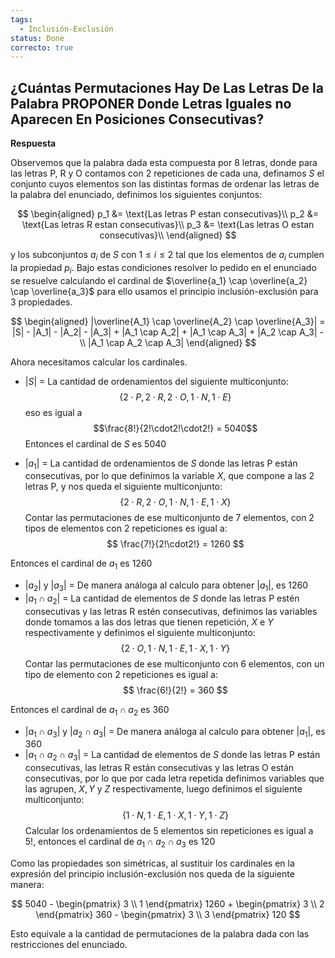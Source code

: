 ```yaml
---
tags:
  - Inclusión-Exclusión
status: Done
correcto: true
---
```


## ¿Cuántas Permutaciones Hay De Las Letras De la Palabra PROPONER Donde Letras Iguales no Aparecen En Posiciones Consecutivas?

**Respuesta**

Observemos que la palabra dada esta compuesta por 8 letras, donde para las letras P, R y O contamos con 2 repeticiones de cada una, definamos $S$ el conjunto cuyos elementos son las distintas formas de ordenar las letras de la palabra del enunciado, definimos los siguientes conjuntos:

$$  
\begin{aligned}
p_1 &= \text{Las letras P estan consecutivas}\\
p_2 &= \text{Las letras R estan consecutivas}\\
p_3 &= \text{Las letras O estan consecutivas}\\
\end{aligned}
$$

y los subconjuntos $a_i$ de $S$ con $1 \le i \le 2$ tal que los elementos de $a_i$ cumplen la propiedad $p_i$. Bajo estas condiciones resolver lo pedido en el enunciado se resuelve calculando el cardinal de $\overline{a_1} \cap \overline{a_2} \cap \overline{a_3}$ para ello usamos el principio inclusión-exclusión para 3 propiedades.

$$  
\begin{aligned}
|\overline{A_1} \cap \overline{A_2} \cap \overline{A_3}| =
|S| - |A_1| - |A_2| - |A_3| +
|A_1 \cap A_2| + |A_1 \cap A_3| + |A_2 \cap A_3| -\\
|A_1 \cap A_2 \cap A_3|
\end{aligned}
$$

Ahora necesitamos calcular los cardinales.

- $|S|$ = La cantidad de ordenamientos del siguiente multiconjunto:
  $$\{ 2 \cdot P, 2 \cdot R, 2 \cdot O, 1 \cdot N, 1 \cdot E \} $$ eso es igual a
$$\frac{8!}{2!\cdot2!\cdot2!} = 5040$$
Entonces el cardinal de $S$ es 5040

- $|a_1|$ = La cantidad de ordenamientos de $S$ donde las letras P están consecutivas, por lo que definimos la variable $X$, que compone a las 2 letras P, y nos queda el siguiente multiconjunto:
$$\{ 2 \cdot R, 2 \cdot O, 1 \cdot N, 1 \cdot E, 1 \cdot X \}  $$
Contar las permutaciones de ese multiconjunto de 7 elementos, con 2 tipos de elementos con 2 repeticiones es igual a:
$$
\frac{7!}{2!\cdot2!} = 1260
$$

Entonces el cardinal de $a_1$ es 1260

- $|a_2|$ y $|a_3|$ = De manera análoga al calculo para obtener $|a_1|$, es 1260
- $|a_1 \cap a_2|$ = La cantidad de elementos de $S$ donde las letras P estén consecutivas y las letras R estén consecutivas, definimos las variables donde tomamos a las dos letras que tienen repetición, $X$ e $Y$ respectivamente y definimos el siguiente multiconjunto:
  $$\{ 2 \cdot O, 1 \cdot N, 1 \cdot E, 1 \cdot X , 1 \cdot Y\}  $$
Contar las permutaciones de ese multiconjunto con 6 elementos, con un tipo de elemento con 2 repeticiones es igual a:
$$
\frac{6!}{2!} = 360
$$

Entonces el cardinal de $a_1 \cap a_2$ es 360

- $|a_1 \cap a_3|$ y $|a_2 \cap a_3|$ = De manera análoga al calculo para obtener $|a_1|$, es 360
- $|a_1 \cap a_2 \cap a_3|$ = La cantidad de elementos de $S$ donde las letras P están consecutivas, las letras R están consecutivas y las letras O están consecutivas, por lo que por cada letra repetida definimos variables que las agrupen, $X, Y$ y $Z$ respectivamente, luego definimos el siguiente multiconjunto:
$$\{ 1 \cdot N, 1 \cdot E, 1 \cdot X , 1 \cdot Y, 1 \cdot Z\}  $$
Calcular los ordenamientos de 5 elementos sin repeticiones es igual a $5!$, entonces el cardinal de $a_1 \cap a_2 \cap a_3$ es 120

Como las propiedades son simétricas, al sustituir los cardinales en la expresión del principio inclusión-exclusión nos queda de la siguiente manera:

$$
5040 - \begin{pmatrix} 3 \\ 1 \end{pmatrix} 1260 +
\begin{pmatrix} 3 \\ 2 \end{pmatrix} 360 - 
\begin{pmatrix} 3 \\ 3 \end{pmatrix} 120
$$

Esto equivale a la cantidad de permutaciones de la palabra dada con las restricciones del enunciado.
